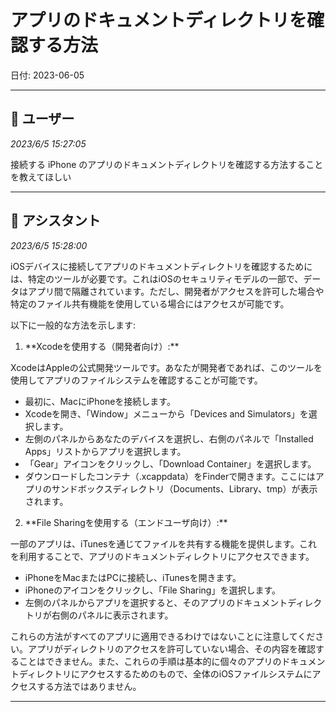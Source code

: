 # アプリのドキュメントディレクトリを確認する方法

日付: 2023-06-05

---

## 👤 ユーザー
*2023/6/5 15:27:05*

接続する iPhone のアプリのドキュメントディレクトリを確認する方法することを教えてほしい

---

## 🤖 アシスタント
*2023/6/5 15:28:00*

iOSデバイスに接続してアプリのドキュメントディレクトリを確認するためには、特定のツールが必要です。これはiOSのセキュリティモデルの一部で、データはアプリ間で隔離されています。ただし、開発者がアクセスを許可した場合や特定のファイル共有機能を使用している場合にはアクセスが可能です。

以下に一般的な方法を示します:

1. \*\*Xcodeを使用する（開発者向け）:\*\*

XcodeはAppleの公式開発ツールです。あなたが開発者であれば、このツールを使用してアプリのファイルシステムを確認することが可能です。

- 最初に、MacにiPhoneを接続します。
- Xcodeを開き、「Window」メニューから「Devices and Simulators」を選択します。
- 左側のパネルからあなたのデバイスを選択し、右側のパネルで「Installed Apps」リストからアプリを選択します。
- 「Gear」アイコンをクリックし、「Download Container」を選択します。
- ダウンロードしたコンテナ（.xcappdata）をFinderで開きます。ここにはアプリのサンドボックスディレクトリ（Documents、Library、tmp）が表示されます。

2. \*\*File Sharingを使用する（エンドユーザ向け）:\*\*

一部のアプリは、iTunesを通じてファイルを共有する機能を提供します。これを利用することで、アプリのドキュメントディレクトリにアクセスできます。

- iPhoneをMacまたはPCに接続し、iTunesを開きます。
- iPhoneのアイコンをクリックし、「File Sharing」を選択します。
- 左側のパネルからアプリを選択すると、そのアプリのドキュメントディレクトリが右側のパネルに表示されます。

これらの方法がすべてのアプリに適用できるわけではないことに注意してください。アプリがディレクトリのアクセスを許可していない場合、その内容を確認することはできません。また、これらの手順は基本的に個々のアプリのドキュメントディレクトリにアクセスするためのもので、全体のiOSファイルシステムにアクセスする方法ではありません。

---
